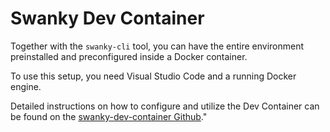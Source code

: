 # Swanky Dev Container


Together with the `swanky-cli` tool, you can have the entire environment preinstalled and preconfigured inside a Docker container.

To use this setup, you need Visual Studio Code and a running Docker engine. 

Detailed instructions on how to configure and utilize the Dev Container can be found on the [swanky-dev-container Github](https://github.com/AstarNetwork/swanky-dev-container)."